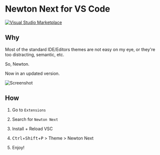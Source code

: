 # Newton Next for VS Code

[![Visual Studio Marketplace](https://img.shields.io/vscode-marketplace/d/devberto.theme-newton-next.svg)](null)

## Why

Most of the standard IDE/Editors themes are not easy on my eye, or they're too distracting, semantic, etc.

So, Newton.

Now in an updated version.

![Screenshot](https://raw.githubusercontent.com/bertolinimarco/vscode-theme-newton-next/master/screenshot.png)

## How

1. Go to `Extensions`

2. Search for `Newton Next`

3. Install + Reload VSC

4. <kbd>Ctrl</kbd>+<kbd>Shift</kbd>+<kbd>P</kbd> > Theme > Newton Next

5. Enjoy!
